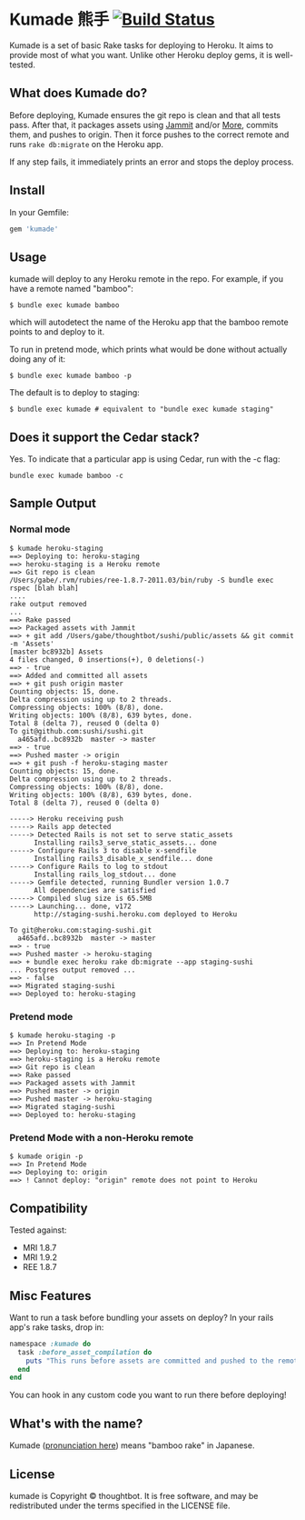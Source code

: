 # Kumade 熊手 [![Build Status](https://secure.travis-ci.org/thoughtbot/kumade.png)](http://travis-ci.org/thoughtbot/kumade)
Kumade is a set of basic Rake tasks for deploying to Heroku. It aims to
provide most of what you want. Unlike other Heroku deploy gems, it is
well-tested.

## What does Kumade do?
Before deploying, Kumade ensures the git repo is clean and that all tests pass.
After that, it packages assets using
[Jammit](http://documentcloud.github.com/jammit/) and/or
[More](https://github.com/cloudhead/more), commits them, and pushes to origin.
Then it force pushes to the correct remote and runs `rake db:migrate` on the
Heroku app.

If any step fails, it immediately prints an error and stops the deploy
process.

## Install
In your Gemfile:

```ruby
gem 'kumade'
```

## Usage

kumade will deploy to any Heroku remote in the repo.
For example, if you have a remote named "bamboo":

    $ bundle exec kumade bamboo

which will autodetect the name of the Heroku app that the bamboo remote points
to and deploy to it.

To run in pretend mode, which prints what would be done without actually doing
any of it:

    $ bundle exec kumade bamboo -p

The default is to deploy to staging:

    $ bundle exec kumade # equivalent to "bundle exec kumade staging"

## Does it support the Cedar stack?

Yes. To indicate that a particular app is using Cedar, run with the -c flag:

    bundle exec kumade bamboo -c

## Sample Output

### Normal mode

    $ kumade heroku-staging
    ==> Deploying to: heroku-staging
    ==> heroku-staging is a Heroku remote
    ==> Git repo is clean
    /Users/gabe/.rvm/rubies/ree-1.8.7-2011.03/bin/ruby -S bundle exec rspec [blah blah]
    ....
    rake output removed
    ...
    ==> Rake passed
    ==> Packaged assets with Jammit
    ==> + git add /Users/gabe/thoughtbot/sushi/public/assets && git commit -m 'Assets'
    [master bc8932b] Assets
    4 files changed, 0 insertions(+), 0 deletions(-)
    ==> - true
    ==> Added and committed all assets
    ==> + git push origin master
    Counting objects: 15, done.
    Delta compression using up to 2 threads.
    Compressing objects: 100% (8/8), done.
    Writing objects: 100% (8/8), 639 bytes, done.
    Total 8 (delta 7), reused 0 (delta 0)
    To git@github.com:sushi/sushi.git
      a465afd..bc8932b  master -> master
    ==> - true
    ==> Pushed master -> origin
    ==> + git push -f heroku-staging master
    Counting objects: 15, done.
    Delta compression using up to 2 threads.
    Compressing objects: 100% (8/8), done.
    Writing objects: 100% (8/8), 639 bytes, done.
    Total 8 (delta 7), reused 0 (delta 0)

    -----> Heroku receiving push
    -----> Rails app detected
    -----> Detected Rails is not set to serve static_assets
          Installing rails3_serve_static_assets... done
    -----> Configure Rails 3 to disable x-sendfile
          Installing rails3_disable_x_sendfile... done
    -----> Configure Rails to log to stdout
          Installing rails_log_stdout... done
    -----> Gemfile detected, running Bundler version 1.0.7
          All dependencies are satisfied
    -----> Compiled slug size is 65.5MB
    -----> Launching... done, v172
          http://staging-sushi.heroku.com deployed to Heroku

    To git@heroku.com:staging-sushi.git
      a465afd..bc8932b  master -> master
    ==> - true
    ==> Pushed master -> heroku-staging
    ==> + bundle exec heroku rake db:migrate --app staging-sushi
    ... Postgres output removed ...
    ==> - false
    ==> Migrated staging-sushi
    ==> Deployed to: heroku-staging

### Pretend mode

    $ kumade heroku-staging -p
    ==> In Pretend Mode
    ==> Deploying to: heroku-staging
    ==> heroku-staging is a Heroku remote
    ==> Git repo is clean
    ==> Rake passed
    ==> Packaged assets with Jammit
    ==> Pushed master -> origin
    ==> Pushed master -> heroku-staging
    ==> Migrated staging-sushi
    ==> Deployed to: heroku-staging

### Pretend Mode with a non-Heroku remote

    $ kumade origin -p
    ==> In Pretend Mode
    ==> Deploying to: origin
    ==> ! Cannot deploy: "origin" remote does not point to Heroku

## Compatibility

Tested against:

* MRI 1.8.7
* MRI 1.9.2
* REE 1.8.7

## Misc Features

Want to run a task before bundling your assets on deploy? In your rails app's rake tasks, drop in:

``` ruby
namespace :kumade do
  task :before_asset_compilation do
    puts "This runs before assets are committed and pushed to the remote"
  end
end
```

You can hook in any custom code you want to run there before deploying!

## What's with the name?

Kumade ([pronunciation here](http://translate.google.com/#ja|en|熊手)) means
"bamboo rake" in Japanese.

## License

kumade is Copyright © thoughtbot. It is free software, and may be redistributed under the terms specified in the LICENSE file.
